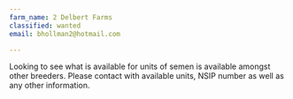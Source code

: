 ```yaml
---
farm_name: 2 Delbert Farms
classified: wanted
email: bhollman2@hotmail.com

---
```


Looking to see what is available for units of semen is available amongst other breeders. Please contact with available units, NSIP number as well as any other information.